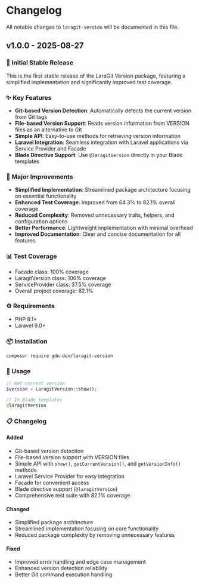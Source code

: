 # Changelog

All notable changes to `laragit-version` will be documented in this file.

## v1.0.0 - 2025-08-27

### 🎉 Initial Stable Release

This is the first stable release of the LaraGit Version package, featuring a simplified implementation and significantly improved test coverage.

### ✨ Key Features

- **Git-based Version Detection**: Automatically detects the current version from Git tags
- **File-based Version Support**: Reads version information from VERSION files as an alternative to Git
- **Simple API**: Easy-to-use methods for retrieving version information
- **Laravel Integration**: Seamless integration with Laravel applications via Service Provider and Facade
- **Blade Directive Support**: Use `@laragitVersion` directly in your Blade templates

### 🚀 Major Improvements

- **Simplified Implementation**: Streamlined package architecture focusing on essential functionality
- **Enhanced Test Coverage**: Improved from 64.3% to 82.1% overall coverage
- **Reduced Complexity**: Removed unnecessary traits, helpers, and configuration options
- **Better Performance**: Lightweight implementation with minimal overhead
- **Improved Documentation**: Clear and concise documentation for all features

### 📊 Test Coverage

- Facade class: 100% coverage
- LaragitVersion class: 100% coverage
- ServiceProvider class: 37.5% coverage
- Overall project coverage: 82.1%

### ⚙️ Requirements

- PHP 8.1+
- Laravel 9.0+

### 📦 Installation

```bash
composer require gdn-dev/laragit-version

```
### 📖 Usage

```php
// Get current version
$version = LaragitVersion::show();

// In Blade templates
@laragitVersion

```
### 📋 Changelog

#### Added

- Git-based version detection
- File-based version support with VERSION files
- Simple API with `show()`, `getCurrentVersion()`, and `getVersionInfo()` methods
- Laravel Service Provider for easy integration
- Facade for convenient access
- Blade directive support (`@laragitVersion`)
- Comprehensive test suite with 82.1% coverage

#### Changed

- Simplified package architecture
- Streamlined implementation focusing on core functionality
- Reduced package complexity by removing unnecessary features

#### Fixed

- Improved error handling and edge case management
- Enhanced version detection reliability
- Better Git command execution handling
